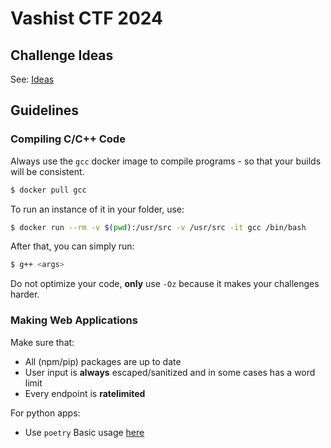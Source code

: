 # Vashist CTF 2024

## Challenge Ideas

See: [Ideas](/Challenges.md)

## Guidelines

### Compiling C/C++ Code

Always use the `gcc` docker image to compile programs - so that your builds will be consistent.

```bash
$ docker pull gcc
```

To run an instance of it in your folder, use:

```bash
$ docker run --rm -v $(pwd):/usr/src -v /usr/src -it gcc /bin/bash
```

After that, you can simply run:

```bash
$ g++ <args>
```

Do not optimize your code, **only** use `-Oz` because it makes your challenges harder.


### Making Web Applications

Make sure that:

* All (npm/pip) packages are up to date
* User input is **always** escaped/sanitized and in some cases has a word limit
* Every endpoint is **ratelimited**

For python apps:

* Use `poetry` Basic usage [here](https://python-poetry.org/docs/basic-usage/)
